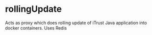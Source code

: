 # rollingUpdate
Acts as proxy which does rolling update of iTrust Java application into docker containers. Uses Redis
